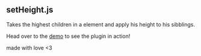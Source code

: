## setHeight.js

Takes the highest children in a element and apply his height to his sibblings.

Head over to the [demo](http://setheight.xposedbones.com) to see the plugin in action!


made with love <3
